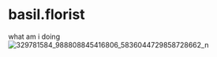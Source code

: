 # basil.florist
what am i doing
![329781584_988808845416806_5836044729858728662_n](https://github.com/ChutoyJohn/basil.florist/assets/96014698/a761a4d0-569e-43bf-8696-9c976bdbea6e)
